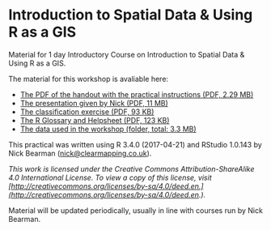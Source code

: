 # Introduction to Spatial Data & Using R as a GIS
Material for 1 day Introductory Course on Introduction to Spatial Data & Using R as a GIS.

The material for this workshop is avaliable here:  
- [The PDF of the handout with the practical instructions (PDF, 2.29 MB)](https://github.com/nickbearman/intro-r-spatial-analysis/releases/download/7.0/intro-r-spatial-analysis.pdf)  
- [The presentation given by Nick (PDF, 11 MB)](https://github.com/nickbearman/intro-r-spatial-analysis/releases/download/7.0/presentation.pdf)  
- [The classification exercise (PDF, 93 KB)](https://github.com/nickbearman/intro-r-spatial-analysis/releases/download/7.0/classification-exercise-R.pdf)  
- [The R Glossary and Helpsheet (PDF, 123 KB)](https://github.com/nickbearman/intro-r-spatial-analysis/releases/download/7.0/glossary-helpsheet.pdf)  
- [The data used in the workshop (folder, total: 3.3 MB)](https://github.com/nickbearman/intro-r-spatial-analysis/tree/master/data)  

This practical was written using R 3.4.0 (2017-04-21) and RStudio 1.0.143 by Nick Bearman ([nick@clearmapping.co.uk](mailto:nick@clearmapping.co.uk)).

*This work is licensed under the Creative Commons Attribution-ShareAlike 4.0 International License. To view a copy of this license, visit [http://creativecommons.org/licenses/by-sa/4.0/deed.en.](http://creativecommons.org/licenses/by-sa/4.0/deed.en.).*

Material will be updated periodically, usually in line with courses run by Nick Bearman. 
